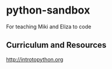 # python-sandbox

For teaching Miki and Eliza to code

## Curriculum and Resources

http://introtopython.org